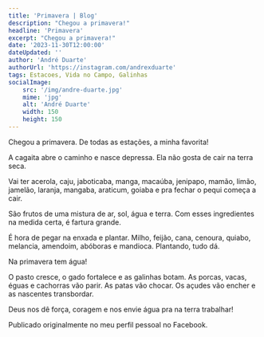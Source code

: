 ```yaml
---
title: 'Primavera | Blog'
description: "Chegou a primavera!"
headline: 'Primavera'
excerpt: "Chegou a primavera!"
date: '2023-11-30T12:00:00'
dateUpdated: ''
author: 'André Duarte'
authorUrl: 'https://instagram.com/andrexduarte'
tags: Estacoes, Vida no Campo, Galinhas
socialImage:
    src: '/img/andre-duarte.jpg'
    mime: 'jpg'
    alt: 'André Duarte'
    width: 150
    height: 150
---
```


Chegou a primavera. De todas as estações, a minha favorita!

A cagaita abre o caminho e nasce depressa. Ela não gosta de cair na terra seca.

Vai ter acerola, caju, jaboticaba, manga, macaúba, jenipapo, mamão, limão, jamelão, laranja, mangaba, araticum, goiaba e pra fechar o pequi começa a cair.

São frutos de uma mistura de ar, sol, água e terra. Com esses ingredientes na medida certa, é fartura grande.

É hora de pegar na enxada e plantar. Milho, feijão, cana, cenoura, quiabo, melancia, amendoim, abóboras e mandioca. Plantando, tudo dá.

Na primavera tem água!

O pasto cresce, o gado fortalece e as galinhas botam. As porcas, vacas, éguas e cachorras vão parir. As patas vão chocar. Os açudes vão encher e as nascentes transbordar.

Deus nos dê força, coragem e nos envie água pra na terra trabalhar!

Publicado originalmente no meu perfil pessoal no Facebook.